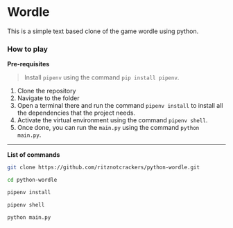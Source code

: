 # Wordle

This is a simple text based clone of the game wordle using python.

### How to play

**Pre-requisites**
> Install `pipenv` using the command `pip install pipenv`.

1. Clone the repository
2. Navigate to the folder
3. Open a terminal there and run the command `pipenv install` to install all the dependencies that the project needs.
4. Activate the virtual environment using the command `pipenv shell`.
5. Once done, you can run the `main.py` using the command `python main.py`.

---
**List of commands**
```bash
git clone https://github.com/ritznotcrackers/python-wordle.git

cd python-wordle

pipenv install

pipenv shell

python main.py
```